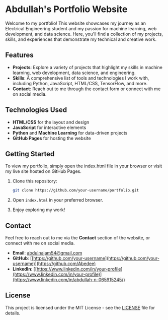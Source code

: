 # Abdullah's Portfolio Website

Welcome to my portfolio! This website showcases my journey as an Electrical Engineering student and my passion for machine learning, web development, and data science. Here, you'll find a collection of my projects, skills, and experiences that demonstrate my technical and creative work.

## Features

- **Projects**: Explore a variety of projects that highlight my skills in machine learning, web development, data science, and engineering.
- **Skills**: A comprehensive list of tools and technologies I work with, including Python, JavaScript, HTML/CSS, TensorFlow, and more.
- **Contact**: Reach out to me through the contact form or connect with me on social media.

## Technologies Used

- **HTML/CSS** for the layout and design
- **JavaScript** for interactive elements
- **Python** and **Machine Learning** for data-driven projects
- **GitHub Pages** for hosting the website

## Getting Started

To view my portfolio, simply open the index.html file in your browser or visit my live site hosted on GitHub Pages.

1. Clone this repository:
   ```bash
   git clone https://github.com/your-username/portfolio.git
   ```

2. Open `index.html` in your preferred browser.

3. Enjoy exploring my work!

## Contact

Feel free to reach out to me via the **Contact** section of the website, or connect with me on social media.

- **Email**: abdulnajam54@gmail.com
- **GitHub**: [[https://github.com/your-username](https://github.com/your-username)](https://github.com/Abedee)
- **LinkedIn**: [[https://www.linkedin.com/in/your-profile](https://www.linkedin.com/in/your-profile)](https://www.linkedin.com/in/abdullah-n-065915245/)

## License

This project is licensed under the MIT License - see the [LICENSE](LICENSE) file for details.
